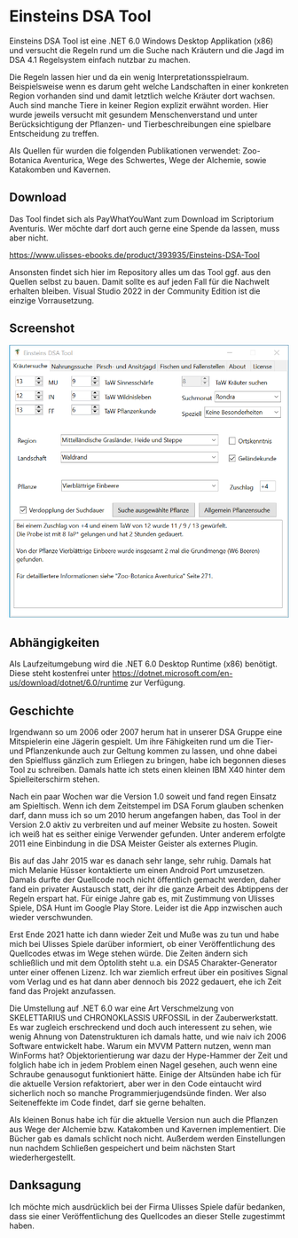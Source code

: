 # Einsteins DSA Tool

Einsteins DSA Tool ist eine .NET 6.0 Windows Desktop Applikation (x86) und versucht die Regeln rund um die Suche nach Kräutern und die Jagd im DSA  4.1 Regelsystem einfach nutzbar zu machen.

Die Regeln lassen hier und da ein wenig Interpretationsspielraum. Beispielsweise wenn es darum geht welche Landschaften in einer konkreten Region vorhanden sind und damit letztlich welche Kräuter dort wachsen. Auch sind manche Tiere in keiner Region explizit erwähnt worden. Hier wurde jeweils versucht mit gesundem Menschenverstand und unter Berücksichtigung der Pflanzen- und Tierbeschreibungen eine spielbare Entscheidung zu treffen.

Als Quellen für wurden die folgenden Publikationen verwendet: Zoo-Botanica Aventurica, Wege des Schwertes, Wege der Alchemie, sowie Katakomben und Kavernen.

## Download

Das Tool findet sich als PayWhatYouWant zum Download im Scriptorium Aventuris. Wer möchte darf dort auch gerne eine Spende da lassen, muss aber nicht.

https://www.ulisses-ebooks.de/product/393935/Einsteins-DSA-Tool

Ansonsten findet sich hier im Repository alles um das Tool ggf. aus den Quellen selbst zu bauen. Damit sollte es auf jeden Fall für die Nachwelt erhalten bleiben. Visual Studio 2022 in der Community Edition ist die einzige Vorrausetzung.

## Screenshot

![Screenshot](DSATool/Resources/BildScriptoriumTool.png)

## Abhängigkeiten

Als Laufzeitumgebung wird die .NET 6.0 Desktop Runtime (x86) benötigt. Diese steht kostenfrei unter https://dotnet.microsoft.com/en-us/download/dotnet/6.0/runtime zur Verfügung.

## Geschichte

Irgendwann so um 2006 oder 2007 herum hat in unserer DSA Gruppe eine Mitspielerin eine Jägerin gespielt. Um ihre Fähigkeiten rund um die Tier- und Pflanzenkunde auch zur Geltung kommen zu lassen, und ohne dabei den Spielfluss gänzlich zum Erliegen zu bringen, habe ich begonnen dieses Tool zu schreiben. Damals hatte ich stets einen kleinen IBM X40 hinter dem Spielleiterschirm stehen.

Nach ein paar Wochen war die Version 1.0 soweit und fand regen Einsatz am Spieltisch. Wenn ich dem Zeitstempel im DSA Forum glauben schenken darf, dann muss ich so um 2010 herum angefangen haben, das Tool in der Version 2.0 aktiv zu verbreiten und auf meiner Website zu hosten. Soweit ich weiß hat es seither einige Verwender gefunden. Unter anderem erfolgte 2011 eine Einbindung in die DSA Meister Geister als externes Plugin.

Bis auf das Jahr 2015 war es danach sehr lange, sehr ruhig. Damals hat mich Melanie Hüsser kontaktierte um einen Android Port umzusetzen. Damals durfte der Quellcode noch nicht öffentlich gemacht werden, daher fand ein privater Austausch statt, der ihr die ganze Arbeit des Abtippens der Regeln erspart hat. Für einige Jahre gab es, mit Zustimmung von Ulisses Spiele, DSA Hunt im Google Play Store. Leider ist die App inzwischen auch wieder verschwunden.

Erst Ende 2021 hatte ich dann wieder Zeit und Muße was zu tun und habe mich bei Ulisses Spiele darüber informiert, ob einer Veröffentlichung des Quellcodes etwas im Wege stehen würde. Die Zeiten ändern sich schließlich und mit dem Optolith steht u.a. ein DSA5 Charakter-Generator unter einer offenen Lizenz. Ich war ziemlich erfreut über ein positives Signal vom Verlag und es hat dann aber dennoch bis 2022 gedauert, ehe ich Zeit fand das Projekt anzufassen.

Die Umstellung auf .NET 6.0 war eine Art Verschmelzung von SKELETTARIUS und CHRONOKLASSIS URFOSSIL in der Zauberwerkstatt. Es war zugleich erschreckend und doch auch interessent zu sehen, wie wenig Ahnung von Datenstrukturen ich damals hatte, und wie naiv ich 2006 Software entwickelt habe. Warum ein MVVM Pattern nutzen, wenn man WinForms hat? Objektorientierung war dazu der Hype-Hammer der Zeit und folglich habe ich in jedem Problem einen Nagel gesehen, auch wenn eine Schraube genausogut funktioniert hätte. Einige der Altsünden habe ich für die aktuelle Version refaktoriert, aber wer in den Code eintaucht wird sicherlich noch so manche Programmierjugendsünde finden. Wer also Seiteneffekte im Code findet, darf sie gerne behalten.

Als kleinen Bonus habe ich für die aktuelle Version nun auch die Pflanzen aus Wege der Alchemie bzw. Katakomben und Kavernen implementiert. Die Bücher gab es damals schlicht noch nicht. Außerdem werden Einstellungen nun nachdem Schließen gespeichert und beim nächsten Start wiederhergestellt.

## Danksagung

Ich möchte mich ausdrücklich bei der Firma Ulisses Spiele dafür bedanken, dass sie einer Veröffentlichung des Quellcodes an dieser Stelle zugestimmt haben.
